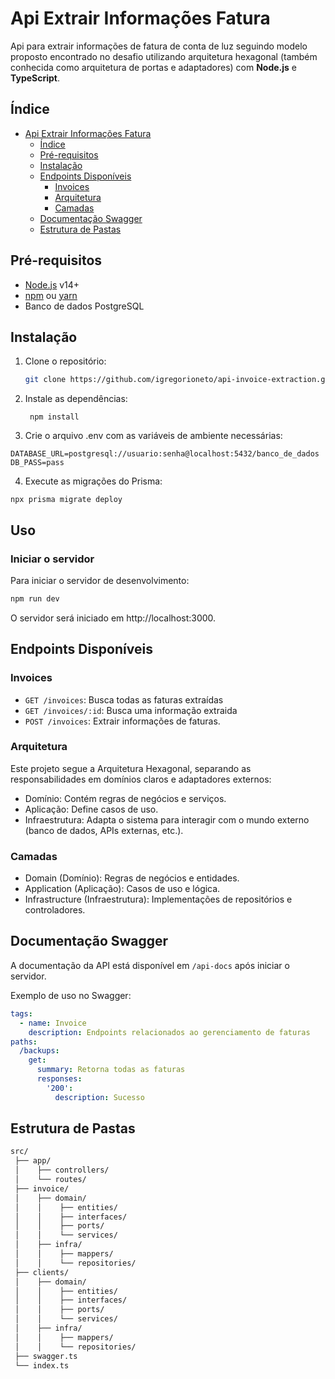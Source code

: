# Api Extrair Informações Fatura

Api para extrair informações de fatura de conta de luz seguindo modelo proposto encontrado no desafio utilizando arquitetura hexagonal (também conhecida como arquitetura de portas e adaptadores) com **Node.js** e **TypeScript**.

## Índice

- [Api Extrair Informações Fatura](#api-extrair-informações-fatura)
  - [Índice](#índice)
  - [Pré-requisitos](#pré-requisitos)
  - [Instalação](#instalação)
  - [Endpoints Disponíveis](#endpoints-disponíveis)
    - [Invoices](#invoices)
    - [Arquitetura](#arquitetura)
    - [Camadas](#camadas)
  - [Documentação Swagger](#documentação-swagger)
  - [Estrutura de Pastas](#estrutura-de-pastas)

## Pré-requisitos

- [Node.js](https://nodejs.org/) v14+  
- [npm](https://www.npmjs.com/) ou [yarn](https://yarnpkg.com/)
- Banco de dados PostgreSQL

## Instalação

1. Clone o repositório:

   ```bash
   git clone https://github.com/igregorioneto/api-invoice-extraction.git
   ```


2. Instale as dependências:
   ```
    npm install
    ```

3. Crie o arquivo .env com as variáveis de ambiente necessárias:
  ```
  DATABASE_URL=postgresql://usuario:senha@localhost:5432/banco_de_dados
  DB_PASS=pass
  ```

4. Execute as migrações do Prisma:
  ```
  npx prisma migrate deploy
  ```


## Uso

### Iniciar o servidor

Para iniciar o servidor de desenvolvimento:

```bash
npm run dev
```

O servidor será iniciado em http://localhost:3000.

## Endpoints Disponíveis

### Invoices

- `GET /invoices`: Busca todas as faturas extraídas
- `GET /invoices/:id`: Busca uma informação extraida
- `POST /invoices`: Extrair informações de faturas.


### Arquitetura
Este projeto segue a Arquitetura Hexagonal, separando as responsabilidades em domínios claros e adaptadores externos:

- Domínio: Contém regras de negócios e serviços.
- Aplicação: Define casos de uso.
- Infraestrutura: Adapta o sistema para interagir com o mundo externo (banco de dados, APIs externas, etc.).

### Camadas
- Domain (Domínio): Regras de negócios e entidades.
- Application (Aplicação): Casos de uso e lógica.
- Infrastructure (Infraestrutura): Implementações de repositórios e controladores.


## Documentação Swagger
A documentação da API está disponível em `/api-docs` após iniciar o servidor.

Exemplo de uso no Swagger:

```yaml
tags:
  - name: Invoice
    description: Endpoints relacionados ao gerenciamento de faturas
paths:
  /backups:
    get:
      summary: Retorna todas as faturas
      responses:
        '200':
          description: Sucesso
```

## Estrutura de Pastas
```bash
src/
 ├── app/
 │    ├── controllers/
 │    └── routes/
 ├── invoice/
 │    ├── domain/
 │    │    ├── entities/
 │    │    ├── interfaces/
 │    │    ├── ports/
 │    │    └── services/
 │    ├── infra/
 │    │    ├── mappers/
 │    │    └── repositories/
 ├── clients/
 │    ├── domain/
 │    │    ├── entities/
 │    │    ├── interfaces/
 │    │    ├── ports/
 │    │    └── services/
 │    ├── infra/
 │    │    ├── mappers/
 │    │    └── repositories/
 ├── swagger.ts
 └── index.ts

```